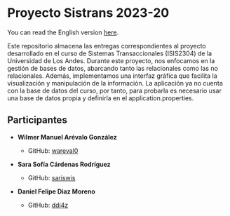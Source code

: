 # Proyecto Sistrans 2023-20
You can read the English version [here](https://github.com/ddi4z/Proyecto-Sistrans-2023-20/blob/main/ENGLISH.MD).

Este repositorio almacena las entregas correspondientes al proyecto desarrollado en el curso de Sistemas Transaccionales (ISIS2304) de la Universidad de Los Andes. Durante este proyecto, nos enfocamos en la gestión de bases de datos, abarcando tanto las relacionales como las no relacionales. Además, implementamos una interfaz gráfica que facilita la visualización y manipulación de la información.
La aplicación ya no cuenta con la base de datos del curso, por tanto, para probarla es necesario usar una base de datos propia y definirla en el application.properties.

## Participantes
- **Wilmer Manuel Arévalo González**
  - GitHub: [wareval0](https://github.com/wareval0)

- **Sara Sofía Cárdenas Rodríguez**
  - GitHub: [sariswis](https://github.com/sariswis)

- **Daniel Felipe Diaz Moreno**
  - GitHub: [ddi4z](https://github.com/ddi4z)

